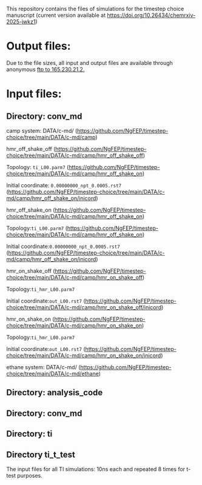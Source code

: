 This repository contains the files of simulations for the timestep choice manuscript (current version available at https://doi.org/10.26434/chemrxiv-2025-jwkz1)
# Output files: #
  Due to the file sizes, all input and output files are available through anonymous [ftp to 165.230.21.2.](ftp://165.230.21.2/)  

# Input files: #
## Directory: conv_md ##
camp system: DATA/c-md/ (https://github.com/NgFEP/timestep-choice/tree/main/DATA/c-md/camp)

hmr_off_shake_off (https://github.com/NgFEP/timestep-choice/tree/main/DATA/c-md/camp/hmr_off_shake_off)

Topology: `ti_L00.parm7` (https://github.com/NgFEP/timestep-choice/tree/main/DATA/c-md/camp/hmr_off_shake_on)

Initial coordinate: `0.00000000_npt_0.0005.rst7` (https://github.com/NgFEP/timestep-choice/tree/main/DATA/c-md/camp/hmr_off_shake_on/inicord)

hmr_off_shake_on (https://github.com/NgFEP/timestep-choice/tree/main/DATA/c-md/camp/hmr_off_shake_on)

Topology:`ti_L00.parm7` (https://github.com/NgFEP/timestep-choice/tree/main/DATA/c-md/camp/hmr_off_shake_on)

Initial coordinate:`0.00000000_npt_0.0005.rst7` (https://github.com/NgFEP/timestep-choice/tree/main/DATA/c-md/camp/hmr_off_shake_on/inicord)

hmr_on_shake_off (https://github.com/NgFEP/timestep-choice/tree/main/DATA/c-md/camp/hmr_on_shake_off)

Topology:`ti_hmr_L00.parm7`

Initial coordinate:`out_L00.rst7` (https://github.com/NgFEP/timestep-choice/tree/main/DATA/c-md/camp/hmr_on_shake_off/inicord)

hmr_on_shake_on (https://github.com/NgFEP/timestep-choice/tree/main/DATA/c-md/camp/hmr_on_shake_on)

Topology:`ti_hmr_L00.parm7`

Initial coordinate:`out_L00.rst7` (https://github.com/NgFEP/timestep-choice/tree/main/DATA/c-md/camp/hmr_on_shake_on/inicord)

ethane system: DATA/c-md/ (https://github.com/NgFEP/timestep-choice/tree/main/DATA/c-md/ethane)
## Directory: analysis_code ##

## Directory: conv_md ##

## Directory: ti ##

## Directory ti_t_test ## 
The input files for all TI simulations: 10ns each and repeated 8 times for t-test purposes.

